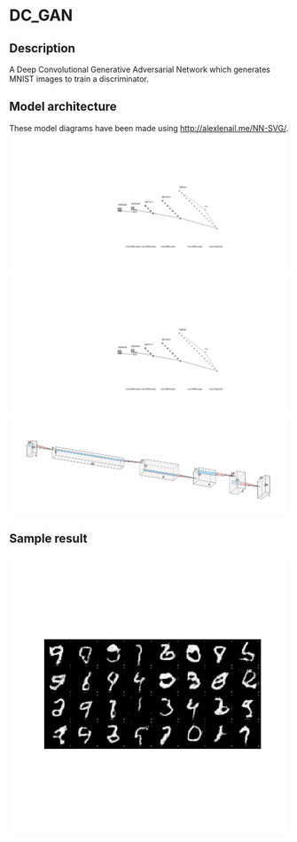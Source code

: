# DC_GAN
## Description
A Deep Convolutional Generative Adversarial Network which generates MNIST images to train a discriminator.

## Model architecture
These model diagrams have been made using http://alexlenail.me/NN-SVG/.
![Discriminator](https://raw.githubusercontent.com/paulbmiller/DC_GAN/master/github/Discriminator.svg)
<img src="https://raw.githubusercontent.com/paulbmiller/DC_GAN/master/github/Discriminator.svg">
![Generator](https://raw.githubusercontent.com/paulbmiller/DC_GAN/master/github/Generator.PNG)

## Sample result
![](https://raw.githubusercontent.com/paulbmiller/DC_GAN/master/results/250_epochs/327074246_250.png)